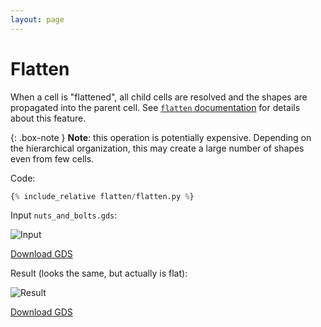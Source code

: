 ```yaml
---
layout: page
---
```


# Flatten

When a cell is "flattened", all child cells are resolved and the shapes
are propagated into the parent cell. 
See [`flatten` documentation](https://www.klayout.de/doc-qt5/code/class_Cell.html#method71) for details 
about this feature.

{: .box-note }
**Note**: this operation is potentially expensive. Depending on the
hierarchical organization, this may create a large number of shapes 
even from few cells.

Code:

```python
{% include_relative flatten/flatten.py %}
```

Input `nuts_and_bolts.gds`:

![Input](nuts_and_bolts.png)

[Download GDS](nuts_and_bolts.gds)

Result (looks the same, but actually is flat):

![Result](flatten.png)

[Download GDS](flatten.gds)

